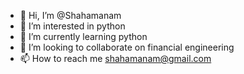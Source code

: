 - 👋 Hi, I’m @Shahamanam
- 👀 I’m interested in python
- 🌱 I’m currently learning python
- 💞️ I’m looking to collaborate on financial engineering
- 📫 How to reach me shahamanam@gmail.com


<!---
Shahamanam/Shahamanam is a ✨ special ✨ repository because its `README.md` (this file) appears on your GitHub profile.
You can click the Preview link to take a look at your changes.
--->
